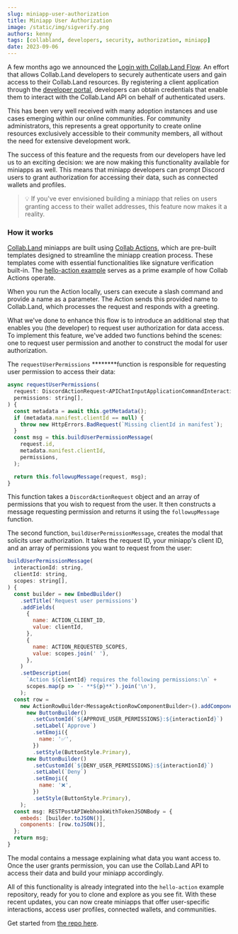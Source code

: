 ```yaml
---
slug: miniapp-user-authorization
title: Miniapp User Authorization
image: /static/img/sigverify.png
authors: kenny
tags: [collabland, developers, security, authorization, miniapp]
date: 2023-09-06
---
```


A few months ago we announced the [Login with Collab.Land Flow](https://docs.collab.land/docs/downstream-integrations/api/authentication#login-with-collabland-lwc---beta). An effort that allows Collab.Land developers to securely authenticate users and gain access to their Collab.Land resources. By registering a client application through the [developer portal](https://dev-portal.collab.land/signin), developers can obtain credentials that enable them to interact with the Collab.Land API on behalf of authenticated users.

This has been very well received with many adoption instances and use cases emerging within our online communities. For community administrators, this represents a great opportunity to create online resources exclusively accessible to their community members, all without the need for extensive development work.

The success of this feature and the requests from our developers have led us to an exciting decision: we are now making this functionality available for miniapps as well. This means that miniapp developers can prompt Discord users to grant authorization for accessing their data, such as connected wallets and profiles.

> 💡 If you've ever envisioned building a miniapp that relies on users granting access to their wallet addresses, this feature now makes it a reality.

### How it works

[Collab.Land](http://collab.land/) miniapps are built using [Collab Actions](https://docs.collab.land/docs/upstream-integrations/collab-actions/), which are pre-built templates designed to streamline the miniapp creation process. These templates come with essential functionalities like signature verification built-in. The [hello-action example](https://github.com/abridged/collabland-hello-action) serves as a prime example of how Collab Actions operate.

When you run the Action locally, users can execute a slash command and provide a name as a parameter. The Action sends this provided name to Collab.Land, which processes the request and responds with a greeting.

What we've done to enhance this flow is to introduce an additional step that enables you (the developer) to request user authorization for data access. To implement this feature, we've added two functions behind the scenes: one to request user permission and another to construct the modal for user authorization.

The `requestUserPermissions` **\*\*\*\***function is responsible for requesting user permission to access their data:

```jsx
async requestUserPermissions(
  request: DiscordActionRequest<APIChatInputApplicationCommandInteraction>,
  permissions: string[],
) {
  const metadata = await this.getMetadata();
  if (metadata.manifest.clientId == null) {
    throw new HttpErrors.BadRequest(`Missing clientId in manifest`);
  }
  const msg = this.buildUserPermissionMessage(
    request.id,
    metadata.manifest.clientId,
    permissions,
  );

  return this.followupMessage(request, msg);
}

```

This function takes a `DiscordActionRequest` object and an array of permissions that you wish to request from the user. It then constructs a message requesting permission and returns it using the `followupMessage` function.

The second function, `buildUserPermissionMessage`, creates the modal that solicits user authorization. It takes the request ID, your miniapp's client ID, and an array of permissions you want to request from the user:

```jsx
buildUserPermissionMessage(
  interactionId: string,
  clientId: string,
  scopes: string[],
) {
  const builder = new EmbedBuilder()
    .setTitle('Request user permissions')
    .addFields(
      {
        name: ACTION_CLIENT_ID,
        value: clientId,
      },
      {
        name: ACTION_REQUESTED_SCOPES,
        value: scopes.join(' '),
      },
    )
    .setDescription(
      `Action ${clientId} requires the following permissions:\n` +
      scopes.map(p => `- **${p}**`).join('\n'),
    );
  const row =
    new ActionRowBuilder<MessageActionRowComponentBuilder>().addComponents(
      new ButtonBuilder()
        .setCustomId(`${APPROVE_USER_PERMISSIONS}:${interactionId}`)
        .setLabel(`Approve`)
        .setEmoji({
          name: '✅',
        })
        .setStyle(ButtonStyle.Primary),
      new ButtonBuilder()
        .setCustomId(`${DENY_USER_PERMISSIONS}:${interactionId}`)
        .setLabel(`Deny`)
        .setEmoji({
          name: '❌',
        })
        .setStyle(ButtonStyle.Primary),
    );
  const msg: RESTPostAPIWebhookWithTokenJSONBody = {
    embeds: [builder.toJSON()],
    components: [row.toJSON()],
  };
  return msg;
}
```

The modal contains a message explaining what data you want access to. Once the user grants permission, you can use the Collab.Land API to access their data and build your miniapp accordingly.

All of this functionality is already integrated into the `hello-action` example repository, ready for you to clone and explore as you see fit. With these recent updates, you can now create miniapps that offer user-specific interactions, access user profiles, connected wallets, and communities.

Get started from [the repo here](https://github.com/abridged/collabland-hello-action).

